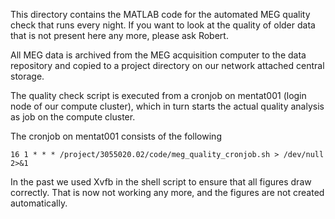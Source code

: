This directory contains the MATLAB code for the automated MEG
quality check that runs every night. If you want to look at the quality
of older data that is not present here any more, please ask Robert.

All MEG data is archived from the MEG acquisition computer to the data
repository and copied to a project directory on our network attached
central storage.

The quality check script is executed from a cronjob on mentat001 (login
node of our compute cluster), which in turn starts the actual quality
analysis as job on the compute cluster.

The cronjob on mentat001 consists of the following

````
16 1 * * * /project/3055020.02/code/meg_quality_cronjob.sh > /dev/null 2>&1

````

In the past we used Xvfb in the shell script to ensure that all figures
draw correctly. That is now not working any more, and the figures are
not created automatically.

